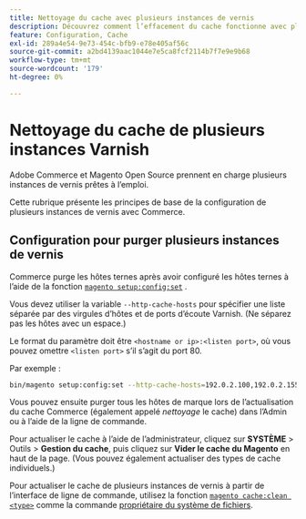 ```yaml
---
title: Nettoyage du cache avec plusieurs instances de vernis
description: Découvrez comment l’effacement du cache fonctionne avec plusieurs instances de vernis.
feature: Configuration, Cache
exl-id: 289a4e54-9e73-454c-bfb9-e78e405af56c
source-git-commit: a2bd4139aac1044e7e5ca8fcf2114b7f7e9e9b68
workflow-type: tm+mt
source-wordcount: '179'
ht-degree: 0%

---
```


# Nettoyage du cache de plusieurs instances Varnish

Adobe Commerce et Magento Open Source prennent en charge plusieurs instances de vernis prêtes à l’emploi.

Cette rubrique présente les principes de base de la configuration de plusieurs instances de vernis avec Commerce.

## Configuration pour purger plusieurs instances de vernis

Commerce purge les hôtes ternes après avoir configuré les hôtes ternes à l’aide de la fonction [`magento setup:config:set`](../../installation/tutorials/deployment.md) .

Vous devez utiliser la variable `--http-cache-hosts` pour spécifier une liste séparée par des virgules d’hôtes et de ports d’écoute Varnish. (Ne séparez pas les hôtes avec un espace.)

Le format du paramètre doit être `<hostname or ip>:<listen port>`, où vous pouvez omettre `<listen port>` s’il s’agit du port 80.

Par exemple :

```bash
bin/magento setup:config:set --http-cache-hosts=192.0.2.100,192.0.2.155:8080
```

Vous pouvez ensuite purger tous les hôtes de marque lors de l’actualisation du cache Commerce (également appelé _nettoyage_ le cache) dans l’Admin ou à l’aide de la ligne de commande.

Pour actualiser le cache à l’aide de l’administrateur, cliquez sur **SYSTÈME** > Outils > **Gestion du cache**, puis cliquez sur **Vider le cache du Magento** en haut de la page. (Vous pouvez également actualiser des types de cache individuels.)

Pour actualiser le cache de plusieurs instances de vernis à partir de l’interface de ligne de commande, utilisez la fonction [`magento cache:clean <type>`](../cli/manage-cache.md#clean-and-flush-cache-types) comme la commande [propriétaire du système de fichiers](../../installation/prerequisites/file-system/overview.md).

